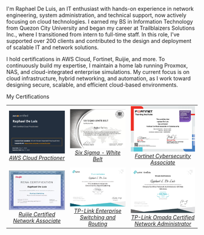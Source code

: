 I'm Raphael De Luis, an IT enthusiast with hands-on experience in network engineering, system administration, and technical support, now actively focusing on cloud technologies. I earned my BS in Information Technology from Quezon City University and began my career at Trailblaizers Solutions Inc., where I transitioned from intern to full-time staff. In this role, I’ve supported over 200 clients and contributed to the design and deployment of scalable IT and network solutions.

I hold certifications in AWS Cloud, Fortinet, Ruijie, and more. To continuously build my expertise, I maintain a home lab running Proxmox, NAS, and cloud-integrated enterprise simulations. My current focus is on cloud infrastructure, hybrid networking, and automation, as I work toward designing secure, scalable, and efficient cloud-based environments.

My Certifications
<table>
  <tr>
    <td style="text-align:center;">
    <a href="Certifications/AWS%20Cloud%20Practitioner/" target="_blank">
      <img src="assets/images/AWS.png" alt="Image 1" width="1000"/><br/>
      <em>AWS Cloud Practioner</em>
    </td>
    <td style="text-align:center;">
    <a href="Certifications/Six%20Sigma/" target="_blank">
      <img src="assets/images/White Belt.png" alt="Image 2" width="1000"/><br/>
      <em>Six Sigma - White Belt</em>
    </td>
    <td style="text-align:center;">
      <a href="Certifications/Fortinet/" target="_blank">
      <img src="assets/images/Fortinet.png" alt="Image 3" width="1000"/><br/>
      <em>Fortinet Cybersecurity Associate</em>
    </td>
  </tr>
  <tr>
    <td style="text-align:center;">
      <a href="Certifications/Ruijie%20Certified%20Network%20Associate/" target="_blank">
      <img src="assets/images/Ruijie.png" alt="Image 4" width="1000"/><br/>
      <em>Ruijie Certified Network Associate</em>
    </td>
    <td style="text-align:center;">
    <a href="Certifications/TP-Link/" target="_blank">
      <img src="assets/images/TP-Link.png" alt="Image 5" width="1000"/><br/>
      <em>TP-Link Enterprise Switching and Routing
</em>
    </td>
    <td style="text-align:center;">
    <a href="Certifications/TP-Link/" target="_blank">
      <img src="assets/images/TP-Link 2.png" alt="Image 6" width="1000"/><br/>
      <em>TP-Link Omada Certified Network Administrator</em>
    </td>
  </tr>
</table>
